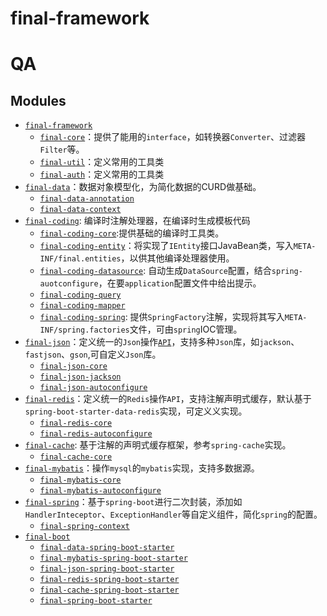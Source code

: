 # final-framework

# QA


## Modules

* [`final-framework`](final-framework/README.md)
    * [`final-core`](final-framework/final-core/README.md)：提供了能用的`interface`，如转换器`Converter`、过滤器`Filter`等。
    * [`final-util`](final-framework/final-util/README.md)：定义常用的工具类
    * [`final-auth`](final-framework/final-auth/README.md)：定义常用的工具类
* [`final-data`](final-data/README.md)：数据对象模型化，为简化数据的CURD做基础。
    * [`final-data-annotation`](final-data/final-data-annotation/README.md)
    * [`final-data-context`](final-data/final-data-context/README.md)
* [`final-coding`](final-coding/README.md): 编译时注解处理器，在编译时生成模板代码
    * [`final-coding-core`](final-coding/final-coding-core/README.md):提供基础的编译时工具类。
    * [`final-coding-entity`](final-coding/final-coding-entity/README.md)：将实现了`IEntity`接口JavaBean类，写入`META-INF/final.entities`，以供其他编译处理器使用。
    * [`final-coding-datasource`](final-coding/final-coding-datasource/README.md): 自动生成`DataSource`配置，结合`spring-auotconfigure`，在要`application`配置文件中给出提示。
    * [`final-coding-query`](final-coding/final-coding-query/README.md)
    * [`final-coding-mapper`](final-coding/final-coding-mapper/README.md)
    * [`final-coding-spring`](final-coding/final-coding-spring/README.md): 提供`SpringFactory`注解，实现将其写入`META-INF/spring.factories`文件，可由`spring`IOC管理。
* [`final-json`](final-json/README.md)：定义统一的`Json`操作[`API`](final-json/final-json-core/src/main/java/com/ilikly/finalframework/json/JsonService.java)，支持多种`Json`库，如`jackson`、`fastjson`、`gson`,可自定义`Json`库。
    * [`final-json-core`](final-json/final-json-core/README.md)
    * [`final-json-jackson`](final-json/final-json-jackson/README.md)
    * [`final-json-autoconfigure`](final-json/final-json-autoconfigure/README.md)
* [`final-redis`](final-redis/README.md)：定义统一的`Redis`操作`API`，支持注解声明式缓存，默认基于`spring-boot-starter-data-redis`实现，可定义义实现。
    * [`final-redis-core`](final-redis/final-redis-core/README.md)
    * [`final-redis-autoconfigure`](final-redis/final-redis-autoconfigure/README.md)
* [`final-cache`](final-cache/README.md): 基于注解的声明式缓存框架，参考`spring-cache`实现。
    * [`final-cache-core`](final-cache/final-cache-core/README.md)
* [`final-mybatis`](final-mybatis/README.md)：操作`mysql`的`mybatis`实现，支持多数据源。
    * [`final-mybatis-core`](final-mybatis/final-mybatis-core/README.md)
    * [`final-mybatis-autoconfigure`](final-mybatis/final-mybatis-autoconfigure/README.md)
* [`final-spring`](final-spring/README.md)：基于`spring-boot`进行二次封装，添加如`HandlerInteceptor`、`ExceptionHandler`等自定义组件，简化`spring`的配置。
    * [`final-spring-context`](final-spring/final-spring-context/README.md)
* [`final-boot`]()
    * [`final-data-spring-boot-starter`](final-boot/final-data-spring-boot-starter/README.md)    
    * [`final-mybatis-spring-boot-starter`](final-boot/final-mybatis-spring-boot-starter/README.md)    
    * [`final-json-spring-boot-starter`](final-boot/final-json-spring-boot-starter/README.md)    
    * [`final-redis-spring-boot-starter`](final-boot/final-redis-spring-boot-starter/README.md)    
    * [`final-cache-spring-boot-starter`](final-boot/final-cache-spring-boot-starter/README.md)    
    * [`final-spring-boot-starter`](final-boot/final-spring-boot-starter/README.md)    
